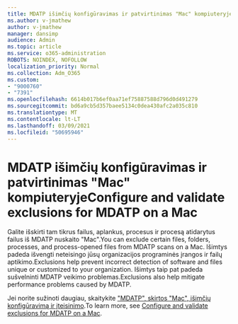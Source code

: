 ```yaml
---
title: MDATP išimčių konfigūravimas ir patvirtinimas "Mac" kompiuteryje
ms.author: v-jmathew
author: v-jmathew
manager: dansimp
audience: Admin
ms.topic: article
ms.service: o365-administration
ROBOTS: NOINDEX, NOFOLLOW
localization_priority: Normal
ms.collection: Adm_O365
ms.custom:
- "9000760"
- "7391"
ms.openlocfilehash: 6614b017b6ef0aa71ef75887588d796d0d491279
ms.sourcegitcommit: bd6a9cb5d357baee5134c0dea430afc2a035c810
ms.translationtype: MT
ms.contentlocale: lt-LT
ms.lasthandoff: 03/09/2021
ms.locfileid: "50695946"
---
```

# <a name="configure-and-validate-exclusions-for-mdatp-on-a-mac"></a><span data-ttu-id="7413c-102">MDATP išimčių konfigūravimas ir patvirtinimas "Mac" kompiuteryje</span><span class="sxs-lookup"><span data-stu-id="7413c-102">Configure and validate exclusions for MDATP on a Mac</span></span>

<span data-ttu-id="7413c-103">Galite išskirti tam tikrus failus, aplankus, procesus ir procesą atidarytus failus iš MDATP nuskaito "Mac".</span><span class="sxs-lookup"><span data-stu-id="7413c-103">You can exclude certain files, folders, processes, and process-opened files from MDATP scans on a Mac.</span></span> <span data-ttu-id="7413c-104">Išimtys padeda išvengti neteisingo jūsų organizacijos programinės įrangos ir failų aptikimo.</span><span class="sxs-lookup"><span data-stu-id="7413c-104">Exclusions help prevent incorrect detection of software and files unique or customized to your organization.</span></span> <span data-ttu-id="7413c-105">Išimtys taip pat padeda sušvelninti MDATP veikimo problemas.</span><span class="sxs-lookup"><span data-stu-id="7413c-105">Exclusions also help mitigate performance problems caused by MDATP.</span></span>

<span data-ttu-id="7413c-106">Jei norite sužinoti daugiau, skaitykite ["MDATP", skirtos "Mac", išimčių konfigūravimą ir įteisinimo](https://go.microsoft.com/fwlink/?linkid=2144616).</span><span class="sxs-lookup"><span data-stu-id="7413c-106">To learn more, see [Configure and validate exclusions for MDATP on a Mac](https://go.microsoft.com/fwlink/?linkid=2144616).</span></span>
